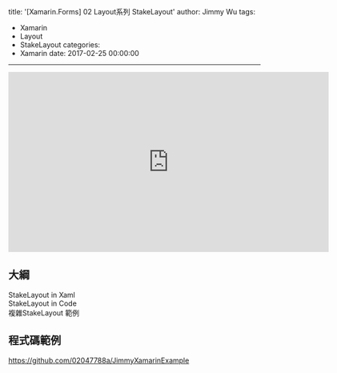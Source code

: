 title: '[Xamarin.Forms] 02 Layout系列 StakeLayout'
author: Jimmy Wu
tags:
  - Xamarin
  - Layout
  - StakeLayout
categories:
  - Xamarin
date: 2017-02-25 00:00:00
---
<iframe width="640" height="360" src="https://www.youtube.com/embed/CQvBdltFzWk" frameborder="0" allowfullscreen></iframe>

## 大綱
StakeLayout in Xaml  
StakeLayout in Code  
複雜StakeLayout 範例  

## 程式碼範例
https://github.com/02047788a/JimmyXamarinExample